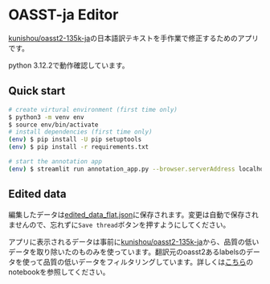 # OASST-ja Editor

[kunishou/oasst2-135k-ja](https://huggingface.co/datasets/kunishou/oasst2-135k-ja)の日本語訳テキストを手作業で修正するためのアプリです。

python 3.12.2で動作確認しています。

## Quick start

```bash
# create virtural environment (first time only)
$ python3 -m venv env
$ source env/bin/activate
# install dependencies (first time only)
(env) $ pip install -U pip setuptools
(env) $ pip install -r requirements.txt

# start the annotation app
(env) $ streamlit run annotation_app.py --browser.serverAddress localhost
```

## Edited data
編集したデータは[edited_data_flat.json](data/edited/edited_data_flat.json)に保存されます。変更は自動で保存されませんので、忘れずに`Save thread`ボタンを押すようにしてください。

アプリに表示されるデータは事前に[kunishou/oasst2-135k-ja](https://huggingface.co/datasets/kunishou/oasst2-135k-ja)から、品質の低いデータを取り除いたのものみを使っています。翻訳元のoasst2あるlabelsのデータを使って品質の低いデータをフィルタリングしています。詳しくは[こちら](notebooks/oasst2.ipynb)のnotebookを参照してください。
